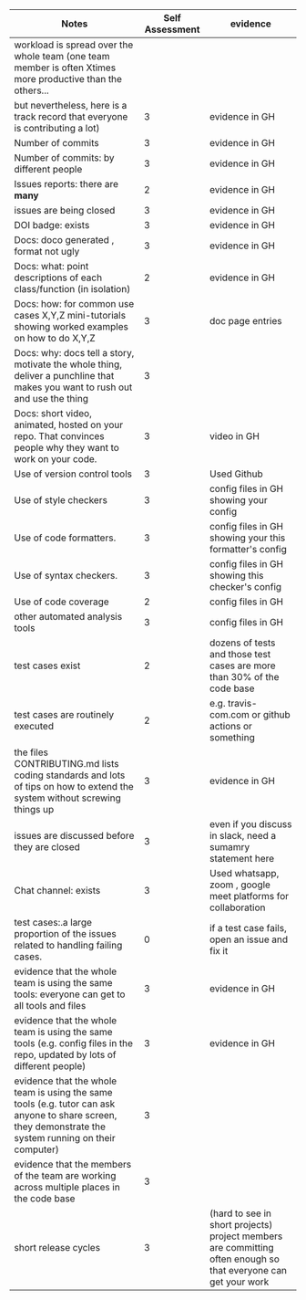 | Notes|Self Assessment|evidence| 
|-----|---------|---------|
|workload is spread over the whole team (one team member is often Xtimes more productive than the others... 
 but nevertheless, here is a track record that everyone is contributing a lot)|3| evidence  in GH|
| Number of commits|3| evidence in GH|
| Number of commits: by different people| 3| evidence in GH|
| Issues reports: there are **many**| 2| evidence in GH|
|  issues are being  closed| 3| evidence in GH|
| DOI badge: exists | 3| evidence in GH|
|Docs: doco generated , format not ugly |3 |evidence in GH|
|Docs: what: point descriptions of each class/function (in isolation) | 2 | evidence in GH |
|Docs: how: for common use cases X,Y,Z mini-tutorials showing worked examples on how to do X,Y,Z| 3| doc page entries|
|Docs: why: docs tell a story, motivate the whole thing, deliver a punchline that makes you want to rush out and use the thing| 3| 
|Docs: short video, animated, hosted on your repo. That convinces people why they want to work on your code.| 3| video in GH |
| Use of version control tools| 3| Used Github
| Use of  style checkers | 3| config files in GH showing your config| es lint file in GH repo
| Use of code  formatters. | 3| config files in GH showing your this formatter's  config| Used Prettier in Visual studio code 
| Use of syntax checkers. | 3| config files in  GH showing this checker's config  | Used default Visual studio code syntax checker
| Use of code coverage | 2| config files in GH| Test cases exist for backend APIs
| other automated analysis tools| 3| config files in GH| Badges in GH for build passing/failing, languages used.
| test cases exist| 2 | dozens of tests and those test cases are more than 30% of the  code base| tests folder in backend 
| test cases are routinely executed| 2| e.g. travis-com.com or github actions or something| 
| the files CONTRIBUTING.md lists coding standards and lots of tips on how to extend the system without screwing things up| 3| evidence in GH |
| issues are discussed before they are closed| 3 | even if you discuss in slack, need a sumamry statement here| Most of the discussion were oral in zoom meetings or   in-person meetings|
| Chat channel: exists| 3| Used whatsapp, zoom , google meet platforms for collaboration
| test cases:.a large proportion of the issues related to handling failing cases.| 0| if a test case fails, open an issue and fix it|
| evidence that the whole team is using the same tools: everyone can get to all tools and files| 3| evidence in GH |
| evidence that the whole team is using the same tools (e.g. config files in the repo, updated by lots of different people)| 3|  evidence in GH |
| evidence that the whole team is using the same tools (e.g. tutor can ask anyone to share screen, they demonstrate the system running on their computer)| 3|
| evidence that the members of the team are working across multiple places in the code base| 3|
|short release cycles | 3|(hard to see in short projects) project members are committing often enough so that everyone can get your work| evidence in GH
